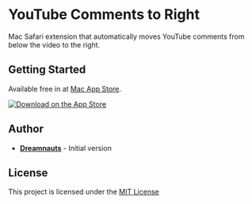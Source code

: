 # YouTube Comments to Right

Mac Safari extension that automatically moves YouTube comments from below the video to the right.

## Getting Started

Available free in at [Mac App Store](https://apps.apple.com/us/app/youtube-comments-to-right/id6743141528).

[![Download on the App Store](https://upload.wikimedia.org/wikipedia/commons/thumb/3/3c/Download_on_the_App_Store_Badge.svg/135px-Download_on_the_App_Store_Badge.svg.png)](https://apps.apple.com/us/app/youtube-comments-to-right/id6743141528)

## Author

- [**Dreamnauts**](https://github.com/dreamnauts) - Initial version

## License

This project is licensed under the [MIT License](./LICENSE)



